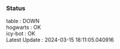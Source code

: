 ### Status


table : DOWN  
hogwarts : OK  
icy-bot : OK  
Latest Update : 2024-03-15 18:11:05.040916
